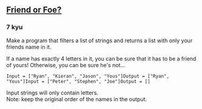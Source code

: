 <h2><a href=https://www.codewars.com/kata/55b42574ff091733d900002f/train/csharp target="_blank">Friend or Foe?</a></h2><h3>7 kyu</h3><p>Make a program that filters a list of strings and returns a list with only your friends name in it.</p><p>If a name has exactly 4 letters in it, you can be sure that it has to be a friend of yours! Otherwise, you can be sure he's not...</p><pre><code>Input = ["Ryan", "Kieran", "Jason", "Yous"]Output = ["Ryan", "Yous"]Input = ["Peter", "Stephen", "Joe"]Output = []</code></pre><p>Input strings will only contain letters.<br>Note: keep the original order of the names in the output.</p>